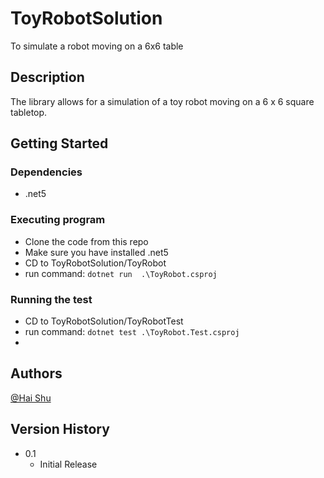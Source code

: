 # ToyRobotSolution

To simulate a robot moving on a 6x6 table

## Description

The library allows for a simulation of a toy robot moving on a 6 x 6 square tabletop.

## Getting Started

### Dependencies

* .net5

### Executing program

* Clone the code from this repo
* Make sure you have installed .net5
* CD to ToyRobotSolution/ToyRobot
* run command: ```dotnet run  .\ToyRobot.csproj```




### Running the test
* CD to ToyRobotSolution/ToyRobotTest
* run command:  ``` dotnet test .\ToyRobot.Test.csproj ```
* 

## Authors


[@Hai Shu](https://github.com/sh1988)

## Version History

* 0.1
    * Initial Release



